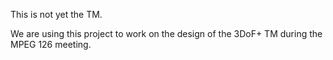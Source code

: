 This is not yet the TM.

We are using this project to work on the design of the 3DoF+ TM during the
MPEG 126 meeting.